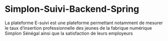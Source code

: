 # Simplon-Suivi-Backend-Spring
La plateforme E-suivi est une plateforme permettant notamment de mesurer le taux d’insertion professionnelle des jeunes de la fabrique numérique Simplon Sénégal ainsi que la satisfaction de leurs employeurs
